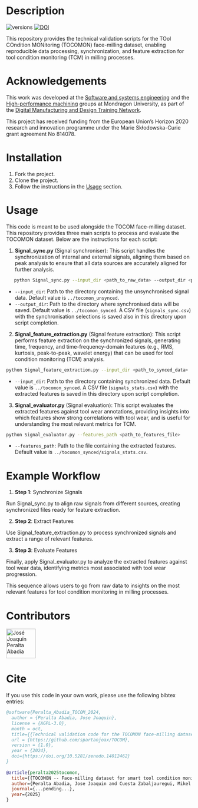 # Description
![versions](https://img.shields.io/pypi/pyversions/pybadges.svg)
[![DOI](https://zenodo.org/badge/880366201.svg)](https://doi.org/10.5281/zenodo.14012462)

This repository provides the technical validation scripts for the TOol COndition MONitoring (TOCOMON) face-milling dataset, 
enabling reproducible data processing, synchronization, and feature extraction for tool condition monitoring (TCM) in milling processes.

# Acknowledgements
This work was developed at the [Software and systems engineering](https://www.mondragon.edu/en/research-transfer/engineering-technology/research-and-transfer-groups/software-systems-engineering) 
and the [High-performance machining](https://www.mondragon.edu/en/research-transfer/engineering-technology/research-and-transfer-groups/high-performance-machining) 
groups at Mondragon University, as part of the [Digital Manufacturing and Design Training Network](https://dimanditn.eu/es/home).

This project has received funding from the European Union’s Horizon 2020 research and innovation programme under the Marie Skłodowska-Curie grant agreement No 814078.

# Installation
1. Fork the project.
2. Clone the project.
3. Follow the instructions in the [Usage](#usage) section.

# Usage
This code is meant to be used alongside the TOCOM face-milling dataset. This repository provides three main scripts to process and evaluate the TOCOMON dataset. 
Below are the instructions for each script:

1. **Signal_sync.py** (Signal synchroniser):
This script handles the synchronization of internal and external signals, aligning them based on peak analysis to ensure that all data sources are accurately 
aligned for further analysis. 

```bash
   python Signal_sync.py --input_dir <path_to_raw_data> --output_dir <path_to_synced_data>
```
- `--input_dir`: Path to the directory containing the unsynchronised signal data. Default value is `../tocomon_unsynced`.
- `--output_dir`: Path to the directory where synchronised data will be saved. Default value is `../tocomon_synced`. A CSV file (`signals_sync.csv`) with the synchronisation selections is saved also in this directory  upon script completion.

2. **Signal_feature_extraction.py** (Signal feature extraction):
This script performs feature extraction on the synchronized signals, generating time, frequency, and time-frequency-domain features 
(e.g., RMS, kurtosis, peak-to-peak, wavelet energy) that can be used for tool condition monitoring (TCM) analysis.

```bash
python Signal_feature_extraction.py --input_dir <path_to_synced_data>
```
- `--input_dir`: Path to the directory containing synchronized data. Default value is `../tocomon_synced`. A CSV file (`signals_stats.csv`) with the extracted features 
is saved in this directory upon script completion.

3. **Signal_evaluator.py** (Signal evaluation):
This script evaluates the extracted features against tool wear annotations, providing insights into which features show strong correlations with tool wear, and is 
useful for understanding the most relevant metrics for TCM.

```bash
python Signal_evaluator.py --features_path <path_to_features_file>
```
- `--features_path`: Path to the file containing the extracted features. Default value is `../tocomon_synced/signals_stats.csv`.

# Example Workflow
1. **Step 1**: Synchronize Signals

Run Signal_sync.py to align raw signals from different sources, creating synchronized files ready for feature extraction.

2. **Step 2**: Extract Features

Use Signal_feature_extraction.py to process synchronized signals and extract a range of relevant features.

3. **Step 3**: Evaluate Features

Finally, apply Signal_evaluator.py to analyze the extracted features against tool wear data, identifying metrics most associated with tool wear progression.

This sequence allows users to go from raw data to insights on the most relevant features for tool condition monitoring in milling processes.

# Contributors

[//]: contributor-faces

<a href="https://github.com/spartanjoax"><img src="https://avatars.githubusercontent.com/u/29443664?v=4" title="José Joaquín Peralta Abadía" width="80" height="80"></a>

[//]: contributor-faces

# Cite

If you use this code in your own work, please use the following bibtex entries:

```bibtex
@software{Peralta_Abadia_TOCOM_2024,
  author = {Peralta Abadia, Jose Joaquin},
  license = {AGPL-3.0},
  month = oct,
  title={{Technical validation code for the TOCOMON face-milling dataset}}, 
  url = {https://github.com/spartanjoax/TOCOM},
  version = {1.0},
  year = {2024},
  doi={https://doi.org/10.5281/zenodo.14012462}
}
  
@article{peralta2025tocomon,
  title={{TOCOMON -- Face-milling dataset for smart tool condition monitoring}},
  author={Peralta Abadia, Jose Joaquin and Cuesta Zabaljauregui, Mikel and Larrinaga Barrenechea, Felix},
  journal={...pending...},
  year={2025}
}
```
